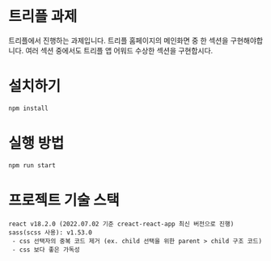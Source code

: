 # 트리플 과제

트리플에서 진행하는 과제입니다.
트리플 홈페이지의 메인화면 중 한 섹션을 구현해야합니다.
여러 섹션 중에서도 트리플 앱 어워드 수상한 섹션을 구현합시다.

# 설치하기

```bash
npm install
```

# 실행 방법

```bash
npm run start
```

# 프로젝트 기술 스택

```
react v18.2.0 (2022.07.02 기준 creact-react-app 최신 버전으로 진행)
sass(scss 사용): v1.53.0
 - css 선택자의 중복 코드 제거 (ex. child 선택을 위한 parent > child 구조 코드)
 - css 보다 좋은 가독성
```
